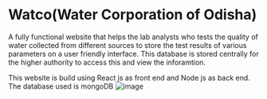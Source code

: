 # Watco(Water Corporation of Odisha)
A fully functional website that helps the lab analysts who tests the quality of water collected from different sources to store the test results of various parameters on a user friendly interface. This database is stored centrally for the higher authority to access this and view the inforamtion. 

This website is build using React js as front end and Node js as back end. The database used is mongoDB
![image](https://github.com/Sidgoutam/watco/assets/38132943/17f9c758-a703-4fbf-b405-8b3bcda9d83e)
